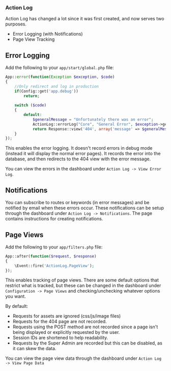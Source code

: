 ### Action Log

Action Log has changed a lot since it was first created, and now serves two purposes.

* Error Logging (with Notifications)
* Page View Tracking

Error Logging
-------------

Add the following to your `app/start/global.php` file:

```php
App::error(function(Exception $exception, $code)
{
	//Only redirect and log in production
	if(Config::get('app.debug'))
		return;
	
    switch ($code)
    {
        default:
        	$generalMessage = "Unfortunately there was an error";
        	ActionLog::errorLog("Core", "General Error", $exception->getMessage(), $exception->__toString());
            return Response::view('404', array('message' => $generalMessage), 500);
    }
});
```

This enables the error logging. It doesn't record errors in debug mode (instead it will display the normal error pages). It records the error into the database, and then redirects to the 404 view with the error message.

You can view the errors in the dashboard under `Action Log -> View Error Log`.

Notifications
-------------

You can subscribe to routes or keywords (in error messages) and be notified by email when these errors occur. These notifications can be setup through the dashboard under `Action Log -> Notifications`. The page contains instructions for creating notifications.

Page Views
----------

Add the following to your `app/filters.php` file:

```php
App::after(function($request, $response)
{
	\Event::fire('ActionLog.PageView');
});
```

This enables tracking of page views. There are some default options that restrict what is tracked, but these can be changed in the dashboard under `Configuration -> Page Views` and checking/unchecking whatever options you want.

By default:

* Requests for assets are ignored (css/js/image files)
* Requests for the 404 page are not recorded.
* Requests using the POST method are not recorded since a page isn't being displayed or explicitly requested by the user.
* Session IDs are shortened to help readability.
* Requests by the Super Admin are recorded but this can be disabled, as it can skew the data.

You can view the page view data through the dashboard under `Action Log -> View Page Data`